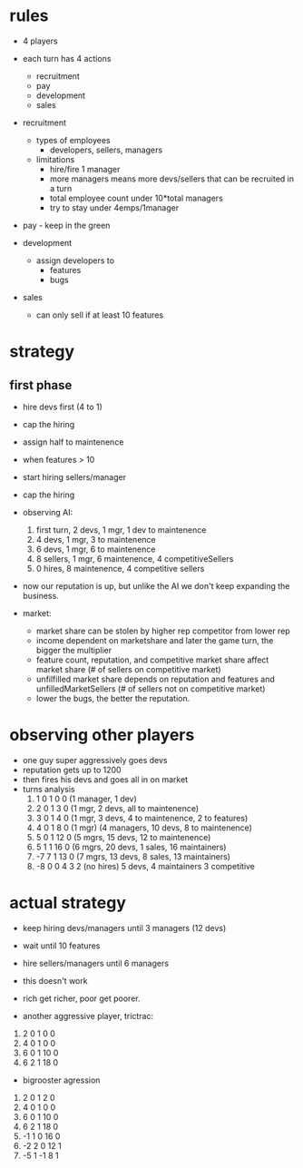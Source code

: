 # rules

- 4 players

- each turn has 4 actions
  - recruitment
  - pay
  - development
  - sales

- recruitment
  - types of employees
    - developers, sellers, managers
  - limitations
    - hire/fire 1 manager
    - more managers means more devs/sellers that can be recruited in a turn
    - total employee count under 10*total managers
    - try to stay under 4emps/1manager

- pay - keep in the green

- development
  - assign developers to
    - features
    - bugs

- sales
  - can only sell if at least 10 features


# strategy

## first phase

- hire devs first (4 to 1)
- cap the hiring
- assign half to maintenence
- when features > 10
- start hiring sellers/manager
- cap the hiring

- observing AI:
  1. first turn, 2 devs, 1 mgr, 1 dev to maintenence
  2. 4 devs, 1 mgr, 3 to maintenence
  3. 6 devs, 1 mgr, 6 to maintenence
  4. 8 sellers, 1 mgr, 6 maintenence, 4 competitiveSellers
  5.  0 hires, 8 maintenence, 4 competitive sellers

- now our reputation is up, but unlike the AI we don't keep expanding the business.

- market:
  - market share can be stolen by higher rep competitor from lower rep
  - income dependent on marketshare and later the game turn, the bigger the multiplier
  - feature count, reputation, and competitive market share affect market share (# of sellers on competitive market)
  - unfilfilled market share depends on reputation and features and unfilledMarketSellers (# of sellers not on competitive market)
  - lower the bugs, the better the reputation.

# observing other players

- one guy super aggressively goes devs
- reputation gets up to 1200
- then fires his devs and goes all in on market
- turns analysis
  1.  1 0 1 0 0 (1 manager, 1 dev)
  2.  2 0 1 3 0 (1 mgr, 2 devs, all to maintenence)
  3.  3 0 1 4 0 (1 mgr, 3 devs, 4 to maintenence, 2 to features)
  4.  4 0 1 8 0 (1 mgr) (4 managers, 10 devs, 8 to maintenence)
  5.  5 0 1 12 0 (5 mgrs, 15 devs, 12 to maintenence)
  6.  5 1 1 16 0 (6 mgrs, 20 devs, 1 sales, 16 maintainers)
  7.  -7 7 1 13 0 (7 mgrs, 13 devs, 8 sales, 13 maintainers)
  8.  -8 0 0 4 3 2 (no hires) 5 devs, 4 maintainers 3 competitive


# actual strategy
- keep hiring devs/managers until 3 managers (12 devs)
- wait until 10 features
- hire sellers/managers until 6 managers

- this doesn't work

- rich get richer, poor get poorer.


- another aggressive player, trictrac:

1. 2 0 1 0 0
2. 4 0 1 0 0
3.  6 0 1 10 0
4.  6 2 1 18 0


- bigrooster agression

1.  2 0 1 2 0
2.  4 0 1 0 0
3.  6 0 1 10 0
4.  6 2 1 18 0
5.  -1 1 0 16 0
6.  -2 2 0 12 1
7.  -5 1 -1 8 1
